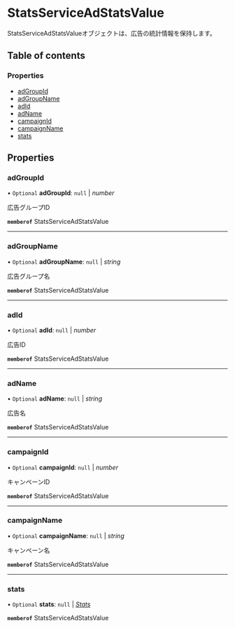 # StatsServiceAdStatsValue


<div lang=\"ja\">StatsServiceAdStatsValueオブジェクトは、広告の統計情報を保持します。</div> 

## Table of contents

### Properties

- [adGroupId](statsserviceadstatsvalue.md#adgroupid)
- [adGroupName](statsserviceadstatsvalue.md#adgroupname)
- [adId](statsserviceadstatsvalue.md#adid)
- [adName](statsserviceadstatsvalue.md#adname)
- [campaignId](statsserviceadstatsvalue.md#campaignid)
- [campaignName](statsserviceadstatsvalue.md#campaignname)
- [stats](statsserviceadstatsvalue.md#stats)

## Properties

### adGroupId

• `Optional` **adGroupId**: ``null`` \| *number*

<div lang=\"ja\">広告グループID</div> 

**`memberof`** StatsServiceAdStatsValue

___

### adGroupName

• `Optional` **adGroupName**: ``null`` \| *string*

<div lang=\"ja\">広告グループ名</div> 

**`memberof`** StatsServiceAdStatsValue

___

### adId

• `Optional` **adId**: ``null`` \| *number*

<div lang=\"ja\">広告ID</div> 

**`memberof`** StatsServiceAdStatsValue

___

### adName

• `Optional` **adName**: ``null`` \| *string*

<div lang=\"ja\">広告名</div> 

**`memberof`** StatsServiceAdStatsValue

___

### campaignId

• `Optional` **campaignId**: ``null`` \| *number*

<div lang=\"ja\">キャンペーンID</div> 

**`memberof`** StatsServiceAdStatsValue

___

### campaignName

• `Optional` **campaignName**: ``null`` \| *string*

<div lang=\"ja\">キャンペーン名</div> 

**`memberof`** StatsServiceAdStatsValue

___

### stats

• `Optional` **stats**: ``null`` \| [*Stats*](stats.md)

**`memberof`** StatsServiceAdStatsValue

